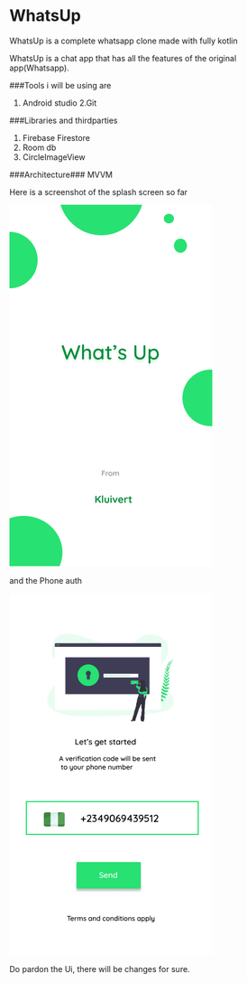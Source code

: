 # WhatsUp
WhatsUp is a complete whatsapp clone made with fully kotlin

WhatsUp is a chat app that has all the features of the original app(Whatsapp).

###Tools i will be using are

1. Android studio
2.Git

###Libraries and thirdparties

1. Firebase Firestore
2. Room db
3. CircleImageView

###Architecture###
 MVVM
 
 Here is a screenshot of the splash screen so far
 
 ![alt text](https://github.com/Tristankluivert/WhatsUp/blob/master/Screenshots/WhatsUpSplash.png)
 
 and the Phone auth
 
 ![alt text](https://github.com/Tristankluivert/WhatsUp/blob/master/Screenshots/Android%20-%201.png)
 
 Do pardon the Ui, there will be changes for sure.
